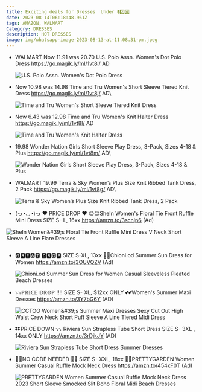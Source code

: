 ```yaml
---
title: Exciting deals for Dresses  Under 💲2️⃣0️⃣
date: 2023-08-14T06:18:48.961Z
tags: AMAZON, WALMART
Category: DRESSES
description: HOT DRESSES
image: img/whatsapp-image-2023-08-13-at-11.08.31-pm.jpeg
---
```

* WALMART
  Now 11.91 was 20.70
  U.S. Polo Assn. Women's Dot Polo Dress
  https://go.magik.ly/ml/1vt8i/
  AD

  <!--StartFragment-->

  ![U.S. Polo Assn. Women's Dot Polo Dress](https://i5.walmartimages.com/seo/U-S-Polo-Assn-Women-s-Dot-Polo-Dress_e70df0ee-d711-4dce-803a-8f55def28677.56a0f613a439aec8136f6bcedb7bca81.jpeg?odnHeight=2000&odnWidth=2000&odnBg=FFFFFF)

  <!--EndFragment-->
* Now 10.98 was 14.98
  Time and Tru Women's Short Sleeve Tiered Knit Dress
  https://go.magik.ly/ml/1vt8j/
  AD\
  <!--StartFragment-->

  ![Time and Tru Women's Short Sleeve Tiered Knit Dress](https://i5.walmartimages.com/seo/Time-and-Tru-Women-s-Short-Sleeve-Tiered-Knit-Dress_5aad16a1-caef-4540-b61d-bb3eed2728de.577451af2578219f83ef272a4621b586.jpeg?odnHeight=2000&odnWidth=2000&odnBg=FFFFFF)

  <!--EndFragment-->
* Now 6.43 was 12.98
  Time and Tru Women's Knit Halter Dress
  https://go.magik.ly/ml/1vt8l/
  AD

  <!--StartFragment-->

  ![Time and Tru Women's Knit Halter Dress](https://i5.walmartimages.com/seo/Time-and-Tru-Women-s-Knit-Halter-Dress_9b9d9746-9f32-4a36-b9f9-2ef9ad8ae8bd.0cfdbcf32cb5c199efadfd5be821a3f5.jpeg?odnHeight=2000&odnWidth=2000&odnBg=FFFFFF)

  <!--EndFragment-->
* 19.98
  Wonder Nation Girls Short Sleeve Play Dress, 3-Pack, Sizes 4-18 & Plus
  https://go.magik.ly/ml/1vt8m/
  AD\
  <!--StartFragment-->

  ![Wonder Nation Girls Short Sleeve Play Dress, 3-Pack, Sizes 4-18 & Plus](https://i5.walmartimages.com/seo/Wonder-Nation-Girls-Short-Sleeve-Play-Dress-3-Pack-Sizes-4-18-Plus_6ed71faa-28e4-4dee-960c-adc427bfeb5e.191c993fb85155e806aef963b316995f.jpeg?odnHeight=2000&odnWidth=2000&odnBg=FFFFFF)

  <!--EndFragment-->
* WALMART
  19.99
  Terra & Sky Women’s Plus Size Knit Ribbed Tank Dress, 2 Pack
  https://go.magik.ly/ml/1vt8g/
  AD\
  <!--StartFragment-->

  ![Terra & Sky Women’s Plus Size Knit Ribbed Tank Dress, 2 Pack](https://i5.walmartimages.com/seo/Terra-Sky-Women-s-Plus-Size-Knit-Ribbed-Tank-Dress-2-Pack_4807d4e7-4904-43e7-8d05-41f7cc0e1f27.f95fdc35ce05b2ff0d203507451b7f8e.jpeg?odnHeight=2000&odnWidth=2000&odnBg=FFFFFF)

  <!--EndFragment-->




* (っ◔◡◔)っ ♥ PRICE DROP ♥
  😍😍SheIn Women's Floral Tie Front Ruffle Mini Dress
  SIZE S- L, 16xx
  https://amzn.to/3scnlp6
  (Ad)<!--StartFragment-->

![SheIn Women\&#39;s Floral Tie Front Ruffle Mini Dress V Neck Short Sleeve A Line Flare Dresses](https://m.media-amazon.com/images/I/81XDGPZwdYL._AC_UY741_.jpg)

![]()

* 🅶🆁🅴🅰🆃 🅳🆁🅾🅿
  SIZE S-XL, 13xx
  🌻🌻Chioni.od Summer Sun Dress for Women 
  https://amzn.to/3OUVQZV
  (Ad)<!--StartFragment-->

  ![Chioni.od Summer Sun Dress for Women Casual Sleeveless Pleated Beach Dresses](https://m.media-amazon.com/images/I/61hk0IkHt4L._AC_UX569_.jpg)
* ⤵️⤵️ℙℝ𝕀ℂ𝔼 𝔻ℝ𝕆ℙ ‼️‼️
  SIZE S- XL, $12xx ONLY
  💕💕Women's Summer Maxi Dresses
  https://amzn.to/3Y7bG6Y
  (AD)<!--StartFragment-->

  ![CCTOO Women\&#39;s Summer Maxi Dresses Sexy Cut Out High Waist Crew Neck Short Puff Sleeve A Line Tiered Midi Dress](https://m.media-amazon.com/images/I/71K019NnjBL._AC_UY879_.jpg)
* ⏬⏬PRICE DOWN ⤵️⤵️
  Riviera Sun Strapless Tube Short Dress
  SIZE S- 3XL , 14xx ONLY 
  https://amzn.to/3rDjkJY
  (AD)<!--StartFragment-->

  ![Riviera Sun Strapless Tube Short Dress Summer Dresses](https://m.media-amazon.com/images/I/81JHmNVtnKL._AC_UY741_.jpg)
* 🚫🚫NO CODE NEEDED 🚫🚫
  SIZE S- XXL, 18xx
  💞💞PRETTYGARDEN Women Summer Casual Ruffle Mock Neck Dress
  https://amzn.to/454xF0T
  (Ad)<!--StartFragment-->

  ![PRETTYGARDEN Women Summer Casual Ruffle Mock Neck Dress 2023 Short Sleeve Smocked Slit Boho Floral Midi Beach Dresses](https://m.media-amazon.com/images/I/81nt85bAH6L._AC_UX569_.jpg)